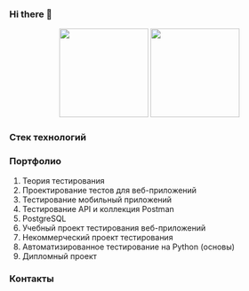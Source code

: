 ### Hi there 👋

<p align="center"> <img src="https://octodex.github.com/images/daftpunktocat-thomas.gif" height="160px" width="160px"> 
<img src="https://octodex.github.com/images/daftpunktocat-guy.gif" height="160px" width="160px"> </p>

### Стек технологий

### Портфолио
1. Теория тестирования
2. Проектирование тестов для веб-приложений
3. Тестирование мобильный приложений
4. Тестирование API и коллекция Postman
5. PostgreSQL
6. Учебный проект тестирования веб-приложений
7. Некоммерческий проект тестирования
8. Автоматизированное тестирование на Python (основы)
9. Дипломный проект

### Контакты
